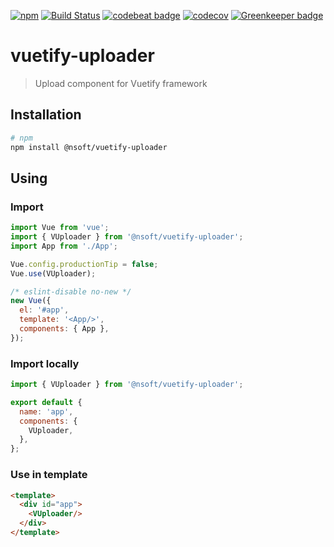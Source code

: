 [![npm](https://img.shields.io/npm/v/@nsoft/vuetify-uploader.svg)](https://www.npmjs.com/package/@nsoft/vuetify-uploader) 
[![Build Status](https://travis-ci.org/chmjs/vuetify-uploader.svg?branch=master)](https://travis-ci.org/chmjs/vuetify-uploader)
[![codebeat badge](https://codebeat.co/badges/a97d1a44-c643-484b-805f-35d83d5125c2)](https://codebeat.co/projects/github-com-chmjs-vuetify-uploader-master)
[![codecov](https://codecov.io/gh/chmjs/vuetify-uploader/branch/master/graph/badge.svg)](https://codecov.io/gh/chmjs/vuetify-uploader) [![Greenkeeper badge](https://badges.greenkeeper.io/chmjs/vuetify-uploader.svg)](https://greenkeeper.io/)

# vuetify-uploader

> Upload component for Vuetify framework

## Installation

```bash
# npm
npm install @nsoft/vuetify-uploader
```

## Using

### Import

```javascript
import Vue from 'vue';
import { VUploader } from '@nsoft/vuetify-uploader';
import App from './App';

Vue.config.productionTip = false;
Vue.use(VUploader);

/* eslint-disable no-new */
new Vue({
  el: '#app',
  template: '<App/>',
  components: { App },
});
```

### Import locally

```javascript
import { VUploader } from '@nsoft/vuetify-uploader';

export default {
  name: 'app',
  components: {
    VUploader,
  },
};
```

### Use in template

```html
<template>
  <div id="app">
    <VUploader/>
  </div>
</template>
```
